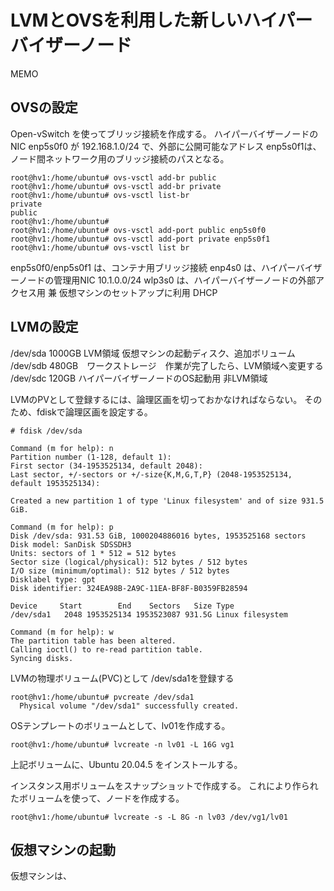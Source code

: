 # LVMとOVSを利用した新しいハイパーバイザーノード


MEMO

## OVSの設定

Open-vSwitch を使ってブリッジ接続を作成する。
ハイパーバイザーノードのNIC enp5s0f0 が 192.168.1.0/24 で、外部に公開可能なアドレス
enp5s0f1は、ノード間ネットワーク用のブリッジ接続のパスとなる。

~~~
root@hv1:/home/ubuntu# ovs-vsctl add-br public
root@hv1:/home/ubuntu# ovs-vsctl add-br private
root@hv1:/home/ubuntu# ovs-vsctl list-br
private
public
root@hv1:/home/ubuntu# 
root@hv1:/home/ubuntu# ovs-vsctl add-port public enp5s0f0
root@hv1:/home/ubuntu# ovs-vsctl add-port private enp5s0f1
root@hv1:/home/ubuntu# ovs-vsctl list br
~~~

enp5s0f0/enp5s0f1 は、コンテナ用ブリッジ接続
enp4s0 は、ハイパーバイザーノードの管理用NIC 10.1.0.0/24
wlp3s0 は、ハイパーバイザーノードの外部アクセス用 兼 仮想マシンのセットアップに利用 DHCP


## LVMの設定

/dev/sda 1000GB LVM領域 仮想マシンの起動ディスク、追加ボリューム
/dev/sdb 480GB　ワークストレージ　作業が完了したら、LVM領域へ変更する
/dev/sdc 120GB  ハイパーバイザーノードのOS起動用 非LVM領域


LVMのPVとして登録するには、論理区画を切っておかなければならない。
そのため、fdiskで論理区画を設定する。

~~~
# fdisk /dev/sda

Command (m for help): n
Partition number (1-128, default 1): 
First sector (34-1953525134, default 2048): 
Last sector, +/-sectors or +/-size{K,M,G,T,P} (2048-1953525134, default 1953525134): 

Created a new partition 1 of type 'Linux filesystem' and of size 931.5 GiB.

Command (m for help): p
Disk /dev/sda: 931.53 GiB, 1000204886016 bytes, 1953525168 sectors
Disk model: SanDisk SDSSDH3 
Units: sectors of 1 * 512 = 512 bytes
Sector size (logical/physical): 512 bytes / 512 bytes
I/O size (minimum/optimal): 512 bytes / 512 bytes
Disklabel type: gpt
Disk identifier: 324EA98B-2A9C-11EA-BF8F-B0359FB28594

Device     Start        End    Sectors   Size Type
/dev/sda1   2048 1953525134 1953523087 931.5G Linux filesystem

Command (m for help): w
The partition table has been altered.
Calling ioctl() to re-read partition table.
Syncing disks.
~~~

LVMの物理ボリューム(PVC)として /dev/sda1を登録する

~~~
root@hv1:/home/ubuntu# pvcreate /dev/sda1
  Physical volume "/dev/sda1" successfully created.
~~~


OSテンプレートのボリュームとして、lv01を作成する。

~~~
root@hv1:/home/ubuntu# lvcreate -n lv01 -L 16G vg1
~~~


上記ボリュームに、Ubuntu 20.04.5 をインストールする。


インスタンス用ボリュームをスナップショットで作成する。
これにより作られたボリュームを使って、ノードを作成する。

~~~
root@hv1:/home/ubuntu# lvcreate -s -L 8G -n lv03 /dev/vg1/lv01
~~~

## 仮想マシンの起動

仮想マシンは、
